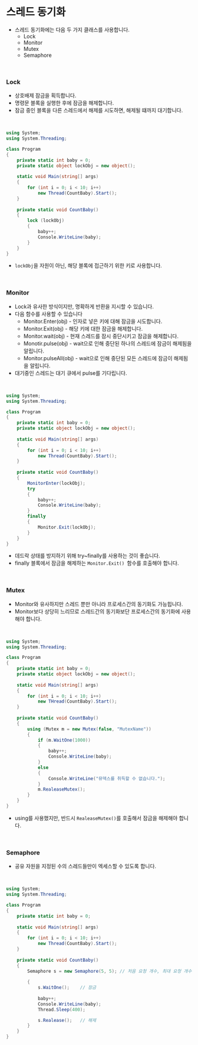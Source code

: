# 스레드 동기화

* 스레드 동기화에는 다음 두 가지 클래스를 사용합니다.
  * Lock
  * Monitor
  * Mutex
  * Semaphore

<br>

### Lock

* 상호배제 잠금을 획득합니다.
* 명령문 블록을 실행한 후에 잠금을 해제합니다.
* 잠금 중인 블록을 다른 스레드에서 해제를 시도하면, 해제될 떄까지 대기합니다.

<br>

```c#
using System;
using System.Threading;

class Program
{
    private static int baby = 0;
    private static object lockObj = new object();
    
    static void Main(string[] args)
    {
        for (int i = 0; i < 10; i++)
            new Thread(CountBaby).Start();
    }
    
    private static void CountBaby()
    {
        lock (lockObj)
        {
            baby++;
            Console.WriteLine(baby);
        }
    }
}
```

* `lockObj`을 자원이 아닌, 해당 블록에 접근하기 위한 키로 사용합니다.

<br>

### Monitor

* Lock과 유사한 방식이지만, 명확하게 반환을 지시할 수 있습니다.
* 다음 함수를 사용할 수 있습니다
  * Monitor.Enter(obj) - 인자로 넣은 키에 대해 잠금을 시도합니다. 
  * Monitor.Exit(obj) - 해당 키에 대한 잠금을 해제합니다.
  * Monitor.wait(obj) - 현재 스레드를 잠시 중단시키고 잠금을 해제합니다.
  * Monotir.pulse(obj) - wait으로 인해 중단된 하나의 스레드에 잠금이 해제됨을 알립니다.
  * Monitor.pulseAll(obj) - wait으로 인해 중단된 모든 스레드에 잠금이 해제됨을 알립니다.
* 대기중인 스레드는 대기 큐에서 pulse를 기다립니다.

<br>

```c#
using System;
using System.Threading;

class Program
{
    private static int baby = 0;
    private static object lockObj = new object();
    
    static void Main(string[] args)
    {
        for (int i = 0; i < 10; i++)
            new Thread(CountBaby).Start();
    }
    
    private static void CountBaby()
    {
        MonitorEnter(lockObj);
        try
        {
            baby++;
            Console.WriteLine(baby);
        }
        finally
        {
            Monitor.Exit(lockObj);
        }
    }
}
```

* 데드락 상태를 방지하기 위해 try~finally를 사용하는 것이 좋습니다.
* finally 블록에서 잠금을 해제하는 `Monitor.Exit() `함수를 호출해야 합니다.

<br>

### Mutex

* Monitor와 유사하지만 스레드 뿐만 아니라 프로세스간의 동기화도 가능힙니다.
* Monitor보다 상당히 느리므로 스레드간의 동기화보단 프로세스간의 동기화에 사용해야 합니다.

<br>

```c#
using System;
using System.Threading;

class Program
{
    private static int baby = 0;
    private static object lockObj = new object();
    
    static void Main(string[] args) 
    {
        for (int i = 0; i < 10; i++)
            new THread(CountBaby).Start();
    }
    
    private static void CountBaby()
    {
        using (Mutex m = new Mutex(false, "MutexName"))
        {
            if (m.WaitOne(1000))
            {
                baby++;
                Console.WriteLine(baby);
            }
            else
            {
                Console.WriteLine("뮤덱스를 취득할 수 없습니다.");
            }
            m.RealeaseMutex();
        }
    }
}
```

* using를 사용했지만, 반드시 `RealeaseMutex()`를 호출해서 잠금을 해제해야 합니다.

<br>

### Semaphore

* 공유 자원을 지정된 수의 스레드들만이 엑세스할 수 있도록 합니다.

<br>

```c#
using System;
using System.Threading;

class Program
{
    private static int baby = 0;
   
    static void Main(string[] args)
    {
        for (int i = 0; i < 10; i++)
            new Thread(CountBaby).Start();
    }
    
    private static void CountBaby()
    {
        Semaphore s = new Semaphore(5, 5); // 처음 요청 개수, 최대 요청 개수
        
        {
            s.WaitOne();	// 잠금
        
            baby++;
            Console.WriteLine(baby);
            Thread.Sleep(400);

            s.Realease(); 	// 해제
        }
    }
}
```

